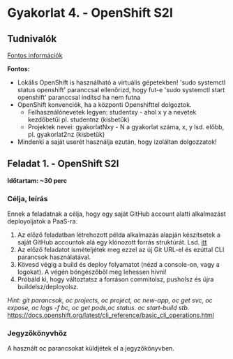
# Gyakorlat 4. - OpenShift S2I

## Tudnivalók
[Fontos információk](Tudnivalok.md)

**Fontos:**
- Lokális OpenShift is használható a virtuális gépetekben!
'sudo systemctl status openshift' paranccsal ellenőrizd, hogy fut-e
'sudo systemctl start openshift' paranccsal indítsd ha nem futna
- OpenShift konvenciók, ha a központi Openshifttel dolgoztok.
  - Felhasználónevetek legyen: studentxy - ahol x y a nevetek kezdőbetűi pl. studentnz (kisbetűk)
  - Projektek nevei: gyakorlatNxy - N a gyakorlat száma, x, y lsd. előbb, pl. gyakorlat2nz (kisbetűk)
- Mindenki a saját userét használja ezután, hogy izoláltan dolgozzatok!


## Feladat 1. - OpenShift S2I
**Időtartam: ~30 perc**

### Célja, leírás
Ennek a feladatnak a célja, hogy egy saját GitHub account alatti alkalmazást deployoljatok a PaaS-ra.

1. Az előző feladatban létrehozott példa alkalmazás alapján készítsetek a saját GitHub accountok alá egy klónozott forrás struktúrát. Lsd. [itt](Tudnivalok.md)   
2. Az előző feladatot ismételjétek meg ezzel az új Git URL-el és ezúttal CLI parancsok használatával.
3. Kövesd végig a build és deploy folyamatot (nézd a console-on, vagy a logokat). A végén böngészőből meg lehessen hívni!
4. Próbáld ki, hogy változtatsz a forráson commitolsz, pusholsz és újra buildelsz/deployolsz.

_Hint: git parancsok,  oc projects, oc project, oc new-app, oc get svc, oc expose, oc logs -f bc, oc get pods,oc status. oc start-build stb._
https://docs.openshift.org/latest/cli_reference/basic_cli_operations.html

### Jegyzőkönyvhöz
A használt oc parancsokat küldjétek el a jegyzőkönyvben. 
